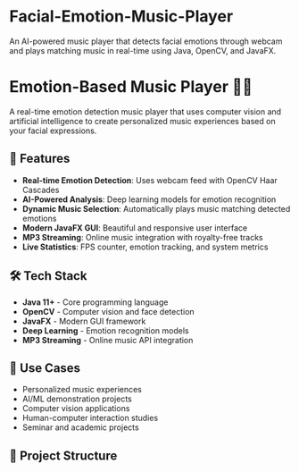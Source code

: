 # Facial-Emotion-Music-Player
An AI-powered music player that detects facial emotions through webcam and plays matching music in real-time using Java, OpenCV, and JavaFX.

# Emotion-Based Music Player 🎵😊

A real-time emotion detection music player that uses computer vision and artificial intelligence to create personalized music experiences based on your facial expressions.

## 🚀 Features

- **Real-time Emotion Detection**: Uses webcam feed with OpenCV Haar Cascades
- **AI-Powered Analysis**: Deep learning models for emotion recognition
- **Dynamic Music Selection**: Automatically plays music matching detected emotions
- **Modern JavaFX GUI**: Beautiful and responsive user interface
- **MP3 Streaming**: Online music integration with royalty-free tracks
- **Live Statistics**: FPS counter, emotion tracking, and system metrics

## 🛠️ Tech Stack

- **Java 11+** - Core programming language
- **OpenCV** - Computer vision and face detection
- **JavaFX** - Modern GUI framework
- **Deep Learning** - Emotion recognition models
- **MP3 Streaming** - Online music API integration

## 🎯 Use Cases

- Personalized music experiences
- AI/ML demonstration projects
- Computer vision applications
- Human-computer interaction studies
- Seminar and academic projects

## 📁 Project Structure
